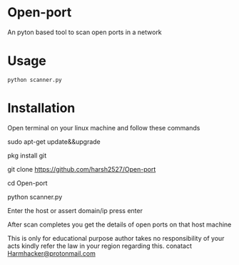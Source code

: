 # Open-port
An pyton based tool to scan open ports in a network

# Usage 
    python scanner.py
# Installation 
Open terminal on your linux machine and follow these commands

sudo apt-get update&&upgrade

pkg install git 

git clone https://github.com/harsh2527/Open-port

cd Open-port

python scanner.py

Enter the host or assert domain/ip press enter

After scan completes you get the details of open ports on that host machine


This is only for educational purpose author takes no responsibility of your acts kindly refer the law in your region regarding this.
conatact Harmhacker@protonmail.com
